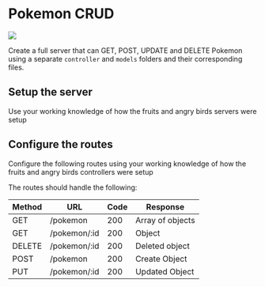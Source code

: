 # Pokemon CRUD

![](https://i.imgur.com/rRKtN1B.jpg)

Create a full server that can GET, POST, UPDATE and DELETE Pokemon using a separate `controller`  and `models` folders and their corresponding files. 

## Setup the server

Use your working knowledge of how the fruits and angry birds servers were setup

## Configure the routes

Configure the following routes using your working knowledge of how the fruits and angry birds controllers were setup

The routes should handle the following:

| Method | URL       | Code | Response         |
| ------ | --------- | ---- | ---------------- |
| GET    | /pokemon     | 200  | Array of objects |
| GET    | /pokemon/:id | 200  | Object           |
| DELETE | /pokemon/:id | 200  | Deleted object   |
| POST   | /pokemon     | 200  | Create Object    |
| PUT    | /pokemon/:id | 200  | Updated Object   |

